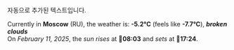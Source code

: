 
자동으로 추가된 텍스트입니다.

<!--START_SECTION:weather:moscow-->
Currently in **Moscow** (RU), the weather is: **-5.2°C** (feels like **-7.7°C**), ***broken clouds***<br/>
On *February 11, 2025*, the *sun rises* at 🌅**08:03** and *sets* at 🌇**17:24**.
<!--END_SECTION:weather-->
